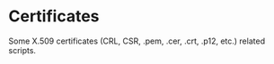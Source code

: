 Certificates
============

Some X.509 certificates (CRL, CSR, .pem, .cer, .crt, .p12, etc.) related scripts.
